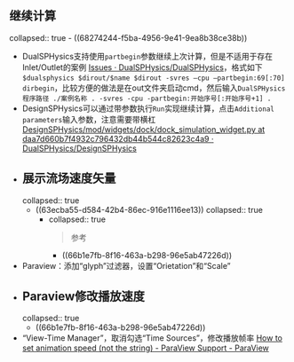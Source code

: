 ## 继续计算
collapsed:: true
	- ((68274244-f5ba-4956-9e41-9ea8b38ce38b))
- DualSPHysics支持使用`partbegin`参数继续上次计算，但是不适用于存在Inlet/Outlet的案例 [Issues · DualSPHysics/DualSPHysics](https://github.com/DualSPHysics/DualSPHysics/issues/139)，格式如下`$dualsphysics $dirout/$name $dirout -svres –cpu –partbegin:69[:70] dirbegin`，比较方便的做法是在out文件夹启动cmd，然后输入`DualSPHysics程序路径 ./案例名称 . -svres -cpu -partbegin:开始序号[:开始序号+1] .`
- DesignSPHysics可以通过带参数执行`Run`实现继续计算，点击`Additional parameters`输入参数，注意需要带横杠 [DesignSPHysics/mod/widgets/dock/dock_simulation_widget.py at daa7d660b7f4932c796432db44b544c82623c4a9 · DualSPHysics/DesignSPHysics](https://github.com/DualSPHysics/DesignSPHysics/blob/daa7d660b7f4932c796432db44b544c82623c4a9/mod/widgets/dock/dock_simulation_widget.py#L90)
- ## 展示流场速度矢量
  collapsed:: true
	- ((63ecba55-d584-42b4-86ec-916e1116ee13))
	  collapsed:: true
		- collapsed:: true
		  >参考
			- ((66b1e7fb-8f16-463a-b298-96e5ab47226d))
- Paraview：添加“glyph”过滤器，设置“Orietation”和“Scale”
- ## Paraview修改播放速度
  collapsed:: true
	- ((66b1e7fb-8f16-463a-b298-96e5ab47226d))
- “View-Time Manager”，取消勾选“Time Sources”，修改播放帧率 [How to set animation speed (not the string) - ParaView Support - ParaView](https://discourse.paraview.org/t/how-to-set-animation-speed-not-the-string/14198)